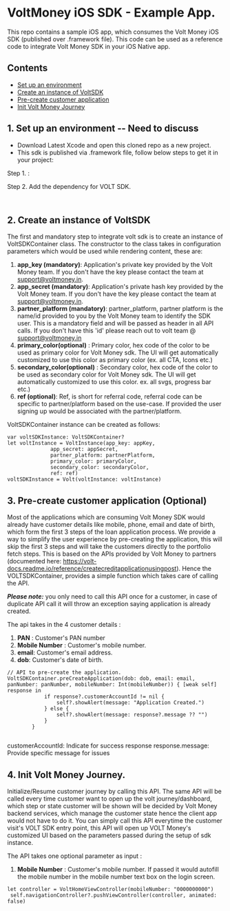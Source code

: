 # VoltMoney iOS SDK - Example App.

This repo contains a sample iOS app, which consumes the Volt Money iOS SDK (published over .framework file). This code can be used as a reference code to integrate Volt Money SDK in your iOS Native app.

## Contents
* [Set up an environment](#set-up-an-environment)
* [Create an instance of VoltSDK](#create-voltsdk-instance)
* [Pre-create customer application](#precreate-application)
* [Init Volt Money Journey](#init-volt-money-journey)

## 1. Set up an environment -- Need to discuss

* Download Latest Xcode and open this cloned repo as a new project.
* This sdk is published via .framework file, follow below steps to get it in your project: 

Step 1. :

Step 2. Add the dependency for VOLT SDK. 
```


```

## 2. Create an instance of VoltSDK

The first and mandatory step to integrate volt sdk is to create an instance of VoltSDKContainer class. The constructor to the class takes in configuration parameters which would be used while rendering content, these are: 

1. **app_key (mandatory)**: Application's private key provided by the Volt Money team. If you don't have the key please contact the team at support@voltmoney.in. 
2. **app_secret (mandatory)**: Application's private hash key provided by the Volt Money team. If you don't have the key please contact the team at support@voltmoney.in. 
3. **partner_platform (mandatory)**: partner_platform, partner platform is the name/id provided to you by the Volt Money team to identify the SDK user. This is a mandatory field and will be passed as header in all API calls. If you don't have this 'id' please reach out to volt team @ support@voltmoney.in
4. **primary_color(optional)** : Primary color, hex code of the color to be used as primary color for Volt Money sdk. The UI will get automatically customized to use this color as primary color (ex. all CTA, Icons etc.) 
5. **secondary_color(optional)** : Secondary color, hex code of the color to be used as secondary color for Volt Money sdk. The UI will get automatically customized to use this color. ex. all svgs, progress bar etc.)
6. **ref (optional)**: Ref, is short for referral code, referral code can be specific to partner/platform based on the use-case. If provided the user signing up would be associated with the partner/platform. 

VoltSDKContainer instance can be created as follows: 

  ```
  var voltSDKInstance: VoltSDKContainer?
  let voltInstance = VoltInstance(app_key: appKey,
  				app_secret: appSecret,
				partner_platform: partnerPlatform,
				primary_color: primaryColor,
				secondary_color: secondaryColor,
				ref: ref)
  voltSDKInstance = Volt(voltInstance: voltInstance)
  
  ```
 
## 3. Pre-create customer application (Optional) 

Most of the applications which are consuming Volt Money SDK would already have customer details like mobile, phone, email and date of birth, which form the first 3 steps of the loan application process. We provide a way to simplify the user experience by pre-creating the application, this will skip the first 3 steps and will take the customers directly to the portfolio fetch steps. This is based on the  APIs provided by  Volt Money  to partners (documented here: https://volt-docs.readme.io/reference/createcreditapplicationusingpost). Hence the VOLTSDKContainer, provides a simple function which takes care of calling the API. 

***Please note:*** you only need to call this API once for a customer, in case of duplicate API call it will throw an exception saying application is already created.

The api takes in the 4 customer details : 

1. **PAN** : Customer's PAN number 
2. **Mobile Number** : Customer's mobile number. 
3. **email**: Customer's email address. 
4. **dob**: Customer's date of birth. 


```
// API to pre-create the application. 
VoltSDKContainer.preCreateApplication(dob: dob, email: email, panNumber: panNumber, mobileNumber: Int(mobileNumber)) { [weak self] response in
            if response?.customerAccountId != nil {
                self?.showAlert(message: "Application Created.")
            } else {
                self?.showAlert(message: response?.message ?? "")
            }
        }
	
``` 
customerAccountId: Indicate for success response
response.message:  Provide specific message for issues


## 4. Init Volt Money Journey. 

Initialize/Resume customer journey by calling this API. The same API will be called every time customer want to open up the volt journey/dashboard, which step or state customer will be shown will be decided by Volt Money backend services, which manage the customer state hence the client app would not have to do it. You can simply call this API everytime the customer visit's VOLT SDK entry point, this API will open up VOLT Money's customized UI based on the parameters passed during the setup of sdk instance.

The API takes one optional parameter as input : 

1. **Mobile Number** : Customer's mobile number. If passed it would autofill the mobile number in the mobile number text box on the login screen. 


```
let controller = VoltHomeViewController(mobileNumber: "0000000000")
 self.navigationController?.pushViewController(controller, animated: false)
 
```
 

